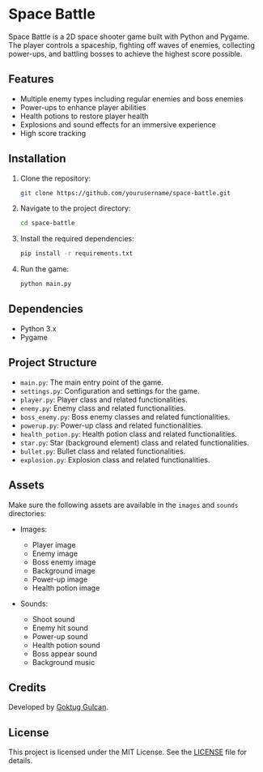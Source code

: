 # Space Battle

Space Battle is a 2D space shooter game built with Python and Pygame. The player controls a spaceship, fighting off waves of enemies, collecting power-ups, and battling bosses to achieve the highest score possible.

## Features

- Multiple enemy types including regular enemies and boss enemies
- Power-ups to enhance player abilities
- Health potions to restore player health
- Explosions and sound effects for an immersive experience
- High score tracking

## Installation

1. Clone the repository:
    ```bash
    git clone https://github.com/yourusername/space-battle.git
    ```
2. Navigate to the project directory:
    ```bash
    cd space-battle
    ```
3. Install the required dependencies:
    ```bash
    pip install -r requirements.txt
    ```
4. Run the game:
    ```bash
    python main.py
    ```

## Dependencies

- Python 3.x
- Pygame

## Project Structure

- `main.py`: The main entry point of the game.
- `settings.py`: Configuration and settings for the game.
- `player.py`: Player class and related functionalities.
- `enemy.py`: Enemy class and related functionalities.
- `boss_enemy.py`: Boss enemy classes and related functionalities.
- `powerup.py`: Power-up class and related functionalities.
- `health_potion.py`: Health potion class and related functionalities.
- `star.py`: Star (background element) class and related functionalities.
- `bullet.py`: Bullet class and related functionalities.
- `explosion.py`: Explosion class and related functionalities.

## Assets

Make sure the following assets are available in the `images` and `sounds` directories:

- Images:
  - Player image
  - Enemy image
  - Boss enemy image
  - Background image
  - Power-up image
  - Health potion image

- Sounds:
  - Shoot sound
  - Enemy hit sound
  - Power-up sound
  - Health potion sound
  - Boss appear sound
  - Background music

## Credits

Developed by [Goktug Gulcan](https://github.com/GoktugGulcan).

## License

This project is licensed under the MIT License. See the [LICENSE](LICENSE) file for details.

